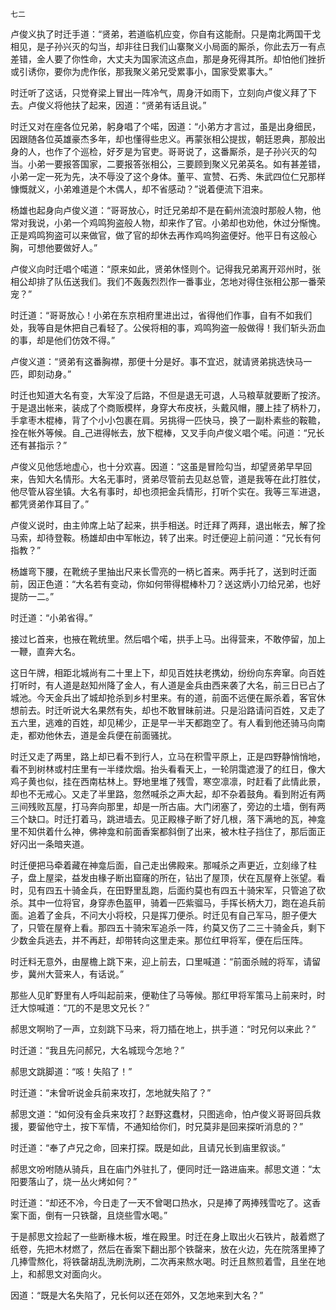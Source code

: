     七二 

   卢俊义执了时迁手道：“贤弟，若道临机应变，你自有这能耐。只是南北两国干戈相见，是子孙兴灭的勾当，却非往日我们山寨聚义小局面的厮杀，你此去万一有点差错，金人要了你性命，大丈夫为国家流这点血，那是身死得其所。却怕他们挫折或引诱你，要你为虎作伥，那我聚义弟兄受累事小，国家受累事大。”

   时迁听了这话，只觉脊梁上冒出一阵冷气，周身汗如雨下，立刻向卢俊义拜了下去。卢俊义将他扶了起来，因道：“贤弟有话且说。”

   时迁又对在座各位兄弟，躬身唱了个喏，因道：“小弟方才言过，虽是出身细民，因跟随各位英雄豪杰多年，却也懂得些忠义。再蒙张相公提拔，朝廷恩典，那般出身的人，也作了个巡检，好歹是为官吏。哥哥说了，这番厮杀，是子孙兴灭的勾当。小弟一要报答国家，二要报答张相公，三要顾到聚义兄弟英名。如有甚差错，小弟一定一死为先，决不辱没了这个身体。董平、宣赞、石秀、朱武四位仁兄那样慷慨就义，小弟难道是个木偶人，却不省感动？”说着便流下泪来。

   杨雄也起身向卢俊义道：“哥哥放心，时迁兄弟却不是在蓟州流浪时那般人物，他常对我说，小弟一个鸡鸣狗盗般人物，却来作了官。小弟却也劝他，休过分惭愧。正是鸡鸣狗盗可以来做官，做了官的却休去再作鸡呜狗盗便好。他平日有这般心胸，可想他要做好人。”

   卢俊义向时迁唱个喏道：“原来如此，贤弟休怪则个。记得我兄弟离开邓州时，张相公却排了队伍送我们。我们不轰轰烈烈作一番事业，怎地对得住张相公那一番荣宠？”

   时迁道：“哥哥放心！小弟在东京相府里进出过，省得他们作事，自有不如我们处，我等自是休把自己看轻了。公侯将相的事，鸡鸣狗盗一般做得！我们斩头沥血的事，却是他们仿效不得。”

   卢俊义道：“贤弟有这番胸襟，那便十分是好。事不宜迟，就请贤弟挑选快马一匹，即刻动身。”

   时迁也知道大名有变，大军没了后路，不但是退无可退，人马粮草就要断了按济。于是退出帐来，装成了个商贩模样，身穿大布皮袄，头戴风帽，腰上挂了柄朴刀，手拿枣木棍棒，背了个小小包裹在肩。另挑得一匹快马，换了一副朴素些的鞍韂，拴在帐外等候。自_己进得帐去，放下棍棒，又叉手向卢俊义唱个喏。问道：“兄长还有甚指示？”

   卢俊义见他恁地虚心，也十分欢喜。因道：“这虽是冒险勾当，却望贤弟早早回来，告知大名情形。大名无事时，贤弟尽管前去见赵总管，道是我等在此打胜仗，他尽管从容坐镇。大名有事时，却也须把金兵情形，打听个实在。我等三军进退，都凭贤弟作耳目了。”

   卢俊义说时，由主帅席上站了起来，拱手相送。时迁拜了两拜，退出帐去，解了拴马索，却待登鞍。杨雄却由中军帐边，转了出来。时迁便迎上前问道：“兄长有何指教？”

   杨雄弯下腰，在靴统子里抽出尺来长雪亮的一柄匕首来。两手托了，送到时迁面前，因正色道：“大名若有变动，你如何带得棍棒朴刀？送这炳小刀给兄弟，也好提防一二。”

   时迁道：“小弟省得。”

   接过匕首来，也掖在靴统里。然后唱个喏，拱手上马。出得营来，不敢停留，加上一鞭，直奔大名。

   这日午牌，相距北城尚有二十里上下，却见百姓扶老携幼，纷纷向东奔窜。向百姓打听时，有人道是赵知州降了金人，有人道是金兵由西来袭了大名，前三日已占了城池。今天金兵出了城却抢杀到乡村里来。有的道，前面不远便在厮杀着，客官休想前去。时迁听说大名果然有失，却也不敢冒昧前进。只是沿路请问百姓，又走了五六里，逃难的百姓，却见稀少，正是早一半天都跑空了。有人看到他还骑马向南走，都劝他休去，道是金兵便在前面骚扰。

   时迁又走了两里，路上却已看不到行人，立马在积雪平原上，正是四野静悄悄地，看不到树林或村庄里有一半缕炊烟。抬头看看天上，一轮阴霭遮漫了的红日，像大鸡子黄也似，挂在西南枯林上。野地里堆了残雪，寒空凛凛，时赶看了此情此景，却也不无戒心。又走了半里路，忽然喊杀之声大起，却不杂着鼓角。看到附近有两三间残败瓦屋，打马奔向那里，却是一所古庙。大门闭塞了，旁边的土墙，倒有两三个缺口。时迁打着马，跳进墙去。见正殿椽子断了好几根，落下满地的瓦，神龛里不知供着什么神，佛神龛和前面香案都斜倒了出来，被木柱子挡住了，那后面正好闪出一条暗夹道。

   时迁便把马牵着藏在神龛后面，自己走出佛殿来。那喊杀之声更近，立刻缘了柱子，盘上屋梁，益发由椽子断出窟窿的所在，钻出了屋顶，伏在瓦屋脊上张望。看时，见有四五十骑金兵，在田野里乱跑，后面约莫也有四五十骑宋军，只管追了砍杀。其中一位将官，身穿赤色盔甲，骑着一匹紫骝马，手挥长柄大刀，跑在追兵前面。追着了金兵，不问大小将校，只是挥刀便杀。时迁见有自己军马，胆子便大了，只管在屋脊上看。那四五十骑宋军追杀一阵，约莫又伤了二三十骑金兵，剩下少数金兵逃去，并不再赶，却带转向这里走来。那位红甲将军，便在后压阵。

   时迁料无意外，由屋檐上跳下来，迎上前去，口里喊道：“前面杀贼的将军，请留步，冀州大营来人，有话说。”

   那些人见旷野里有人呼叫起前来，便勒住了马等候。那红甲将军策马上前来时，时迁大惊喊道：“兀的不是思文兄长？”

   郝思文啊哟了一声，立刻跳下马来，将刀插在地上，拱手道：“时兄何以来此？”

   时迁道：“我且先问郝兄，大名城现今怎地？”

   郝思文跳脚道：“咳！失陷了！”

   时迁道：“未曾听说金兵前来攻打，怎地就失陷了？”

   郝思文道：“如何没有金兵来攻打？赵野这蠢材，只图逃命，怕卢俊义哥哥回兵救援，要留他守土，按下军情，不通知给你们，时兄莫非是回来探听消息的？”

   时迁道：“奉了卢兄之命，回来打探。既是如此，且请兄长到庙里叙谈。”

   郝思文吩咐随从骑兵，且在庙门外驻扎了，便同时迁一路进庙来。郝思文道：“太阳要落山了，烧一丛火烤如何？”

   时迁道：“却还不冷，今日走了一天不曾喝口热水，只是捧了两捧残雪吃了。这香案下面，倒有一只铁罄，且烧些雪水喝。”

   于是郝思文捡起了一些断椽木板，堆在殿里。时迁在身上取出火石铁片，敲着燃了纸卷，先把木材燃了，然后在香案下翻出那个铁罄来，放在火边，先在院落里捧了几捧雪熬化，将铁罄胡乱洗刷洗刷，二次再来熬水喝。时迁且熬煎着雪，且坐在地上，和郝思文对面向火。

   因道：“既是大名失陷了，兄长何以还在郊外，又怎地来到大名？”

